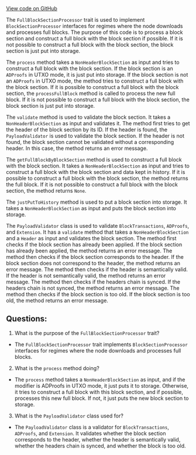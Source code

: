 [View code on GitHub](https://github.com/ergoplatform/ergo/src/main/scala/org/ergoplatform/nodeView/history/storage/modifierprocessors/FullBlockSectionProcessor.scala)

The `FullBlockSectionProcessor` trait is used to implement `BlockSectionProcessor` interfaces for regimes where the node downloads and processes full blocks. The purpose of this code is to process a block section and construct a full block with the block section if possible. If it is not possible to construct a full block with the block section, the block section is just put into storage. 

The `process` method takes a `NonHeaderBlockSection` as input and tries to construct a full block with the block section. If the block section is an `ADProofs` in UTXO mode, it is just put into storage. If the block section is not an `ADProofs` in UTXO mode, the method tries to construct a full block with the block section. If it is possible to construct a full block with the block section, the `processFullBlock` method is called to process the new full block. If it is not possible to construct a full block with the block section, the block section is just put into storage. 

The `validate` method is used to validate the block section. It takes a `NonHeaderBlockSection` as input and validates it. The method first tries to get the header of the block section by its ID. If the header is found, the `PayloadValidator` is used to validate the block section. If the header is not found, the block section cannot be validated without a corresponding header. In this case, the method returns an error message. 

The `getFullBlockByBlockSection` method is used to construct a full block with the block section. It takes a `NonHeaderBlockSection` as input and tries to construct a full block with the block section and data kept in history. If it is possible to construct a full block with the block section, the method returns the full block. If it is not possible to construct a full block with the block section, the method returns `None`. 

The `justPutToHistory` method is used to put a block section into storage. It takes a `NonHeaderBlockSection` as input and puts the block section into storage. 

The `PayloadValidator` class is used to validate `BlockTransactions`, `ADProofs`, and `Extension`. It has a `validate` method that takes a `NonHeaderBlockSection` and a `Header` as input and validates the block section. The method first checks if the block section has already been applied. If the block section has already been applied, the method returns an error message. The method then checks if the block section corresponds to the header. If the block section does not correspond to the header, the method returns an error message. The method then checks if the header is semantically valid. If the header is not semantically valid, the method returns an error message. The method then checks if the headers chain is synced. If the headers chain is not synced, the method returns an error message. The method then checks if the block section is too old. If the block section is too old, the method returns an error message.
## Questions: 
 1. What is the purpose of the `FullBlockSectionProcessor` trait?
- The `FullBlockSectionProcessor` trait implements `BlockSectionProcessor` interfaces for regimes where the node downloads and processes full blocks.

2. What is the `process` method doing?
- The `process` method takes a `NonHeaderBlockSection` as input, and if the modifier is ADProofs in UTXO mode, it just puts it to storage. Otherwise, it tries to construct a full block with this block section, and if possible, processes this new full block. If not, it just puts the new block section to storage.

3. What is the `PayloadValidator` class used for?
- The `PayloadValidator` class is a validator for `BlockTransactions`, `ADProofs`, and `Extension`. It validates whether the block section corresponds to the header, whether the header is semantically valid, whether the headers chain is synced, and whether the block is too old.